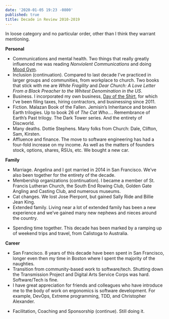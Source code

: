 ```yaml
---
date: '2020-01-05 19:23 -0800'
published: true
title: Decade in Review 2010-2019
---
```

In loose category and no particular order, other than I think they warrant mentioning.

**Personal**

*  Communications and mental health. Two things that really greatly influenced me was reading _Nonviolent Communications_ and doing  [Mood Gym](https://moodgym.com.au/).
* Inclusion (continuation). Compared to last decade I’ve practiced in larger groups and communities, from workplace to church.  Two books that stick with me are _White Fragility_ and _Dear Church: A Love Letter From a Black Preacher to the Whitest Denomination in the US_.
* Business. I incorporated my own business, [Day of the Shirt](https://dayoftheshirt.com), for which I’ve been filing taxes, hiring contractors, and businessing since 2011.
* Fiction. Malazan Book of the Fallen. Jemisin’s Inheritance and broken Earth trilogies. Up to book 26 of _The Cat Who…_. Remembrance of Earth’s Past trilogy. The Dark Tower series. And the entirety of Discworld.
* Many deaths. Dottie Stephens. Many folks from Church: Dale, Clifton, Sam, Kirsten. 
* Affluence and finance. The move to software engineering has had a four-fold increase on my income. As well as the matters of founders stock, options, shares, RSUs, etc. We bought a new car.  

**Family**

* Marriage. Angelina and I got married in 2014 in San Francisco. We’ve also been together for the entirety of the decade.
* Membership organizations (continuation). I became a member of St. Francis Lutheran Church, the South End Rowing Club, Golden Gate Angling and Casting Club, and numerous museums. 
* Cat changes. We lost Jose Pierpont, but gained Sally Ride and Billie Jean King.  
* Extended family. Living near a lot of extended family has been a new experience and we’ve gained many new nephews and nieces around the country.
- Spending time together. This decade has been marked by a ramping up of  weekend trips and travel, from Calistoga to Australia. 

**Career**

- San Francisco.  8 years of this decade have been spent in San Francisco, longer even then my time in Boston where I spent the majority of the naughties.
- Transition from community-based work to software/tech. Shutting down the Transmission Project and Digital Arts Service Corps was hard. Software/Tech is fine.  
- I have great appreciation for friends and colleagues who have introduce me to the body of work on ergonomics is software development. For example, DevOps, Extreme programming, TDD, and Christopher Alexander.
* Facilitation, Coaching and Sponsorship (continue). Still doing it.
